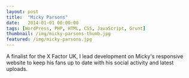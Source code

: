 ```yaml
---
layout: post
title:  "Micky Parsons"
date:   2014-01-01 00:00:00
tags: [WordPress, PHP, HTML, CSS, JavaScript, Grunt]
thumbnail: /img/micky-parsons-thumb.jpg
featured: /img/micky-parsons.jpg
---
```


A finalist for the X Factor UK, I lead development on Micky's responsive website to keep his fans up to date with his social activity and latest uploads.
